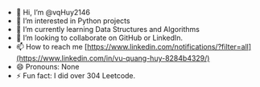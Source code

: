 - 👋 Hi, I’m @vqHuy2146
- 👀 I’m interested in Python projects
- 🌱 I’m currently learning Data Structures and Algorithms
- 💞️ I’m looking to collaborate on GitHub or LinkedIn.
- 📫 How to reach me [https://www.linkedin.com/notifications/?filter=all](https://www.linkedin.com/in/vu-quang-huy-8284b4329/)
- 😄 Pronouns: None
- ⚡ Fun fact: I did over 304 Leetcode.

<!---
vqHuy2146/vqHuy2146 is a ✨ special ✨ repository because its `README.md` (this file) appears on your GitHub profile.
You can click the Preview link to take a look at your changes.
--->
